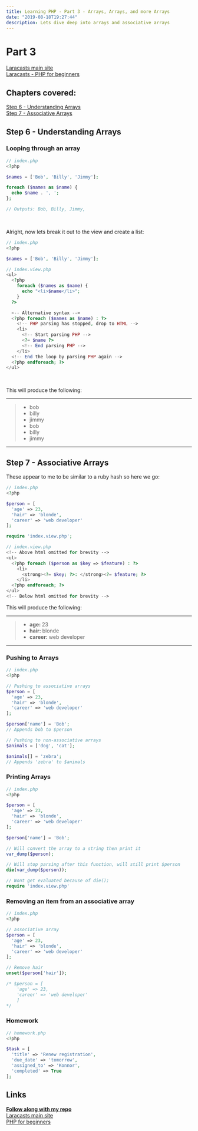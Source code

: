 ```yaml
---
title: Learning PHP - Part 3 - Arrays, Arrays, and more Arrays
date: "2019-08-18T19:27:44"
description: Lets dive deep into arrays and associative arrays
---
```


# Part 3

[Laracasts main site](https://laracasts.com)<br>
[Laracasts - PHP for beginners](https://laracasts.com/series/php-for-beginners)

## Chapters covered:

[Step 6 - Understanding Arrays](https://laracasts.com/series/php-for-beginners/episodes/6)<br>
[Step 7 - Associative Arrays](https://laracasts.com/series/php-for-beginners/episodes/7)<br>

## Step 6 - Understanding Arrays

### Looping through an array

```php
// index.php
<?php

$names = ['Bob', 'Billy', 'Jimmy'];

foreach ($names as $name) {
  echo $name . ', ';
};

// Outputs: Bob, Billy, Jimmy,
```
<br>

Alright, now lets break it out to the view and create a list:

```php
// index.php
<?php

$names = ['Bob', 'Billy', 'Jimmy'];
```

```php
// index.view.php
<ul>
  <?php
    foreach ($names as $name) {
      echo "<li>$name</li>";
    }
  ?>

  <-- Alternative syntax -->
  <?php foreach ($names as $name) : ?>
    <!-- PHP parsing has stopped, drop to HTML -->
    <li>
      <!-- Start parsing PHP -->
      <?= $name ?>
      <!-- End parsing PHP -->
    </li>
  <!-- End the loop by parsing PHP again -->
  <?php endforeach; ?>
</ul>
```
<br>

This will produce the following:

---

> * bob
> * billy
> * jimmy
> * bob
> * billy
> * jimmy

---

## Step 7 - Associative Arrays

These appear to me to be similar to a ruby hash so here we go:

```php
// index.php
<?php

$person = [
  'age' => 23,
  'hair' => 'blonde',
  'career' => 'web developer'
];

require 'index.view.php';
```

```php
// index.view.php
<!-- Above html omitted for brevity -->
<ul>
  <?php foreach ($person as $key => $feature) : ?>
    <li>
      <strong><?= $key; ?>: </strong><?= $feature; ?>
    </li>
  <?php endforeach; ?>
</ul>
<!-- Below html omitted for brevity -->
```

This will produce the following:

---

> * <strong>age: </strong>23
> * <strong>hair: </strong>blonde
> * <strong>career: </strong>web developer

---

### Pushing to Arrays

```php
// index.php
<?php

// Pushing to associative arrays
$person = [
  'age' => 23,
  'hair' => 'blonde',
  'career' => 'web developer'
];

$person['name'] = 'Bob';
// Appends bob to $person

// Pushing to non-associative arrays
$animals = ['dog', 'cat'];

$animals[] = 'zebra';
// Appends 'zebra' to $animals
```

### Printing Arrays
```php
// index.php
<?php

$person = [
  'age' => 23,
  'hair' => 'blonde',
  'career' => 'web developer'
];

$person['name'] = 'Bob';

// Will convert the array to a string then print it
var_dump($person);

// Will stop parsing after this function, will still print $person
die(var_dump($person));

// Wont get evaluated because of die();
require 'index.view.php'
```

### Removing an item from an associative array

```php
// index.php
<?php

// associative array
$person = [
  'age' => 23,
  'hair' => 'blonde',
  'career' => 'web developer'
];

// Remove hair
unset($person['hair']);

/* $person = [
    'age' => 23,
    'career' => 'web developer'
    ]
*/
```



### Homework

```php
// homework.php
<?php

$task = [
  'title' => 'Renew registration',
  'due_date' => 'tomorrow',
  'assigned_to' => 'Konnor',
  'completed' => True
];
```
## Links

<strong>[Follow along with my repo](https://github.com/ParamagicDev/php-for-beginners)<br></strong>
[Laracasts main site](https://laracasts.com)<br>
[PHP for beginners](https://laracasts.com/series/php-for-beginners)<br>

